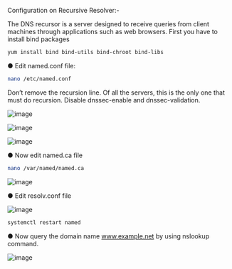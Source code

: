 Configuration on Recursive Resolver:-

The DNS recursor is a server designed to receive queries from client machines through applications such as web browsers. 
First you have to install bind packages

```bash
yum install bind bind-utils bind-chroot bind-libs 
```
●	 Edit named.conf file:	
```bash
nano /etc/named.conf
```
Don’t remove the recursion line. Of all the servers, this is the only one that must do recursion. Disable dnssec-enable and dnssec-validation. 

![image](https://github.com/gawhale-ashwini/Security-Project/assets/149654320/7ebf84b7-144f-4119-b2b1-1fa213da5d4e)

![image](https://github.com/gawhale-ashwini/Security-Project/assets/149654320/a7f48794-8ce0-4248-b409-d75350e90092)

![image](https://github.com/gawhale-ashwini/Security-Project/assets/149654320/89ad1500-adbf-4738-a3fc-b3658081321d)

●	Now edit named.ca file
```bash
nano /var/named/named.ca
```
![image](https://github.com/gawhale-ashwini/Security-Project/assets/149654320/82d7046f-c924-4eec-a080-8b8f01dc7463)

●	Edit resolv.conf file

![image](https://github.com/gawhale-ashwini/Security-Project/assets/149654320/77b97054-233b-4dcd-9169-4013d2837e76)

```bash
systemctl restart named
```
●	Now query the domain name www.example.net by using nslookup command.

![image](https://github.com/gawhale-ashwini/Security-Project/assets/149654320/45f96f88-4256-4727-847d-c65b9956b10b)

